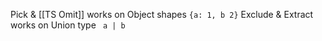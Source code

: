 Pick & [[TS Omit]] works on Object shapes `{a: 1, b 2}`
Exclude & Extract works on Union type ` a | b`

